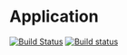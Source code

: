 # Application
[![Build Status](https://travis-ci.org/klapuch/Application.svg?branch=master)](https://travis-ci.org/klapuch/Application)
[![Build status](https://ci.appveyor.com/api/projects/status/nbu68hgnn8w0o5cm?svg=true)](https://ci.appveyor.com/project/facedown/project)
